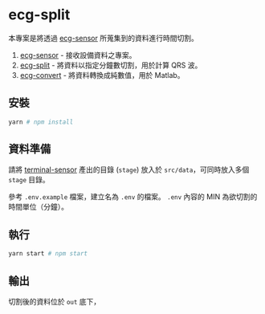 # ecg-split

本專案是將透過 [ecg-sensor](https://github.com/explooosion/ecg-sensor) 所蒐集到的資料進行時間切割。

1. [ecg-sensor](https://github.com/explooosion/ecg-sensor) - 接收設備資料之專案。
2. [ecg-split](https://github.com/explooosion/ecg-split) - 將資料以指定分鐘數切割，用於計算 QRS 波。
3. [ecg-convert](https://github.com/explooosion/ecg-convert) - 將資料轉換成純數值，用於 Matlab。

## 安裝

```sh
yarn # npm install
```

## 資料準備

請將 [terminal-sensor](https://github.com/explooosion/terminal-sensor) 產出的目錄 (`stage`) 放入於 `src/data`，可同時放入多個 `stage` 目錄。

參考 `.env.example` 檔案，建立名為 `.env` 的檔案。 `.env` 內容的 MIN 為欲切割的時間單位（分鐘）。

## 執行

```sh
yarn start # npm start
```

## 輸出

切割後的資料位於 `out` 底下，
